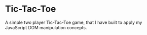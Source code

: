 # Tic-Tac-Toe
A simple two player Tic-Tac-Toe game, that I have built to apply my JavaScript DOM manipulation concepts.
